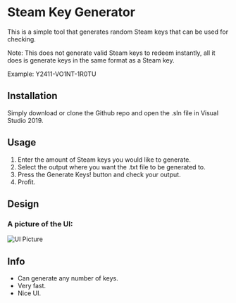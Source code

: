 # Steam Key Generator

This is a simple tool that generates random Steam keys that can be used for checking.

Note: This does not generate valid Steam keys to redeem instantly, all it does is generate keys in the same format as a Steam key.

Example: Y2411-VO1NT-1R0TU

## Installation

Simply download or clone the Github repo and open the .sln file in Visual Studio 2019.


## Usage

1. Enter the amount of Steam keys you would like to generate.
2. Select the output where you want the .txt file to be generated to.
3. Press the Generate Keys! button and check your output.
4. Profit.

## Design
### A picture of the UI:
![UI Picture](https://i.imgur.com/34BPz6c.png)

## Info
* Can generate any number of keys.
* Very fast.
* Nice UI.
